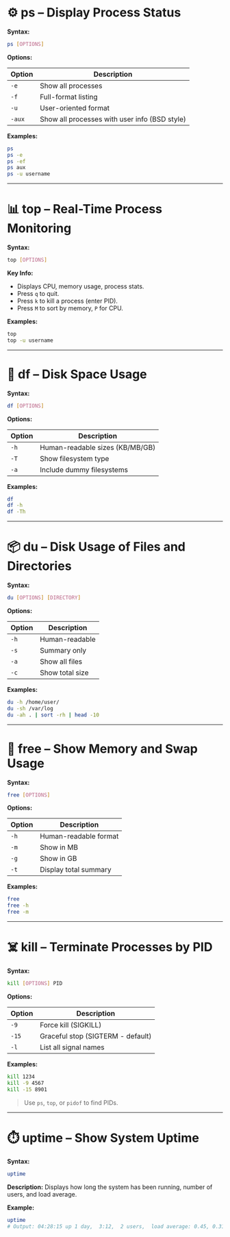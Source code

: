 # ⚙️ ps – Display Process Status

**Syntax:**
```bash
ps [OPTIONS]
```

**Options:**

| Option | Description |
|--------|-------------|
| `-e`   | Show all processes |
| `-f`   | Full-format listing |
| `-u`   | User-oriented format |
| `-aux` | Show all processes with user info (BSD style) |

**Examples:**
```bash
ps
ps -e
ps -ef
ps aux
ps -u username
```

---

# 📊 top – Real-Time Process Monitoring

**Syntax:**
```bash
top [OPTIONS]
```

**Key Info:**
- Displays CPU, memory usage, process stats.
- Press `q` to quit.
- Press `k` to kill a process (enter PID).
- Press `M` to sort by memory, `P` for CPU.

**Examples:**
```bash
top
top -u username
```

---

# 💽 df – Disk Space Usage

**Syntax:**
```bash
df [OPTIONS]
```

**Options:**

| Option | Description |
|--------|-------------|
| `-h`   | Human-readable sizes (KB/MB/GB) |
| `-T`   | Show filesystem type |
| `-a`   | Include dummy filesystems |

**Examples:**
```bash
df
df -h
df -Th
```

---

# 📦 du – Disk Usage of Files and Directories

**Syntax:**
```bash
du [OPTIONS] [DIRECTORY]
```

**Options:**

| Option | Description |
|--------|-------------|
| `-h`   | Human-readable |
| `-s`   | Summary only |
| `-a`   | Show all files |
| `-c`   | Show total size |

**Examples:**
```bash
du -h /home/user/
du -sh /var/log
du -ah . | sort -rh | head -10
```

---

# 🧠 free – Show Memory and Swap Usage

**Syntax:**
```bash
free [OPTIONS]
```

**Options:**

| Option | Description |
|--------|-------------|
| `-h`   | Human-readable format |
| `-m`   | Show in MB |
| `-g`   | Show in GB |
| `-t`   | Display total summary |

**Examples:**
```bash
free
free -h
free -m
```

---

# ☠️ kill – Terminate Processes by PID

**Syntax:**
```bash
kill [OPTIONS] PID
```

**Options:**

| Option | Description |
|--------|-------------|
| `-9`   | Force kill (SIGKILL) |
| `-15`  | Graceful stop (SIGTERM - default) |
| `-l`   | List all signal names |

**Examples:**
```bash
kill 1234
kill -9 4567
kill -15 8901
```

> Use `ps`, `top`, or `pidof` to find PIDs.

---

# ⏱️ uptime – Show System Uptime

**Syntax:**
```bash
uptime
```

**Description:**
Displays how long the system has been running, number of users, and load average.

**Example:**
```bash
uptime
# Output: 04:28:15 up 1 day,  3:12,  2 users,  load average: 0.45, 0.31, 0.28
```
